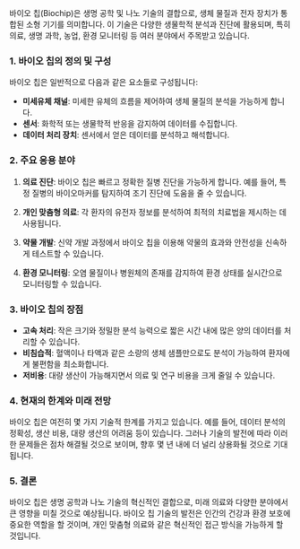바이오 칩(Biochip)은 생명 공학 및 나노 기술의 결합으로, 생체 물질과 전자 장치가 통합된 소형 기기를 의미합니다. 이 기술은 다양한 생물학적 분석과 진단에 활용되며, 특히 의료, 생명 과학, 농업, 환경 모니터링 등 여러 분야에서 주목받고 있습니다.

### 1. 바이오 칩의 정의 및 구성
바이오 칩은 일반적으로 다음과 같은 요소들로 구성됩니다:
- **미세유체 채널**: 미세한 유체의 흐름을 제어하여 생체 물질의 분석을 가능하게 합니다.
- **센서**: 화학적 또는 생물학적 반응을 감지하여 데이터를 수집합니다.
- **데이터 처리 장치**: 센서에서 얻은 데이터를 분석하고 해석합니다.

### 2. 주요 응용 분야
1. **의료 진단**: 바이오 칩은 빠르고 정확한 질병 진단을 가능하게 합니다. 예를 들어, 특정 질병의 바이오마커를 탐지하여 조기 진단에 도움을 줄 수 있습니다.
  
2. **개인 맞춤형 의료**: 각 환자의 유전자 정보를 분석하여 최적의 치료법을 제시하는 데 사용됩니다.

3. **약물 개발**: 신약 개발 과정에서 바이오 칩을 이용해 약물의 효과와 안전성을 신속하게 테스트할 수 있습니다.

4. **환경 모니터링**: 오염 물질이나 병원체의 존재를 감지하여 환경 상태를 실시간으로 모니터링할 수 있습니다.

### 3. 바이오 칩의 장점
- **고속 처리**: 작은 크기와 정밀한 분석 능력으로 짧은 시간 내에 많은 양의 데이터를 처리할 수 있습니다.
- **비침습적**: 혈액이나 타액과 같은 소량의 생체 샘플만으로도 분석이 가능하여 환자에게 불편함을 최소화합니다.
- **저비용**: 대량 생산이 가능해지면서 의료 및 연구 비용을 크게 줄일 수 있습니다.

### 4. 현재의 한계와 미래 전망
바이오 칩은 여전히 몇 가지 기술적 한계를 가지고 있습니다. 예를 들어, 데이터 분석의 정확성, 생산 비용, 대량 생산의 어려움 등이 있습니다. 그러나 기술의 발전에 따라 이러한 문제들은 점차 해결될 것으로 보이며, 향후 몇 년 내에 더 널리 상용화될 것으로 기대됩니다.

### 5. 결론
바이오 칩은 생명 공학과 나노 기술의 혁신적인 결합으로, 미래 의료와 다양한 분야에서 큰 영향을 미칠 것으로 예상됩니다. 바이오 칩 기술의 발전은 인간의 건강과 환경 보호에 중요한 역할을 할 것이며, 개인 맞춤형 의료와 같은 혁신적인 접근 방식을 가능하게 할 것입니다.